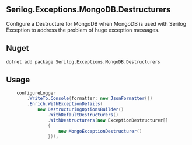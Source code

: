## Serilog.Exceptions.MongoDB.Destructurers

Configure a Destructure for MongoDB when MongoDB is used with Serilog Exception to address the problem of huge exception messages.

## Nuget

```
dotnet add package Serilog.Exceptions.MongoDB.Destructurers
```

## Usage
```cs
    configureLogger
        .WriteTo.Console(formatter: new JsonFormatter())
        .Enrich.WithExceptionDetails(
            new DestructuringOptionsBuilder()
                .WithDefaultDestructurers()
                .WithDestructurers(new ExceptionDestructurer[]
                {
                    new MongoExceptionDestructurer()
                }));
```
